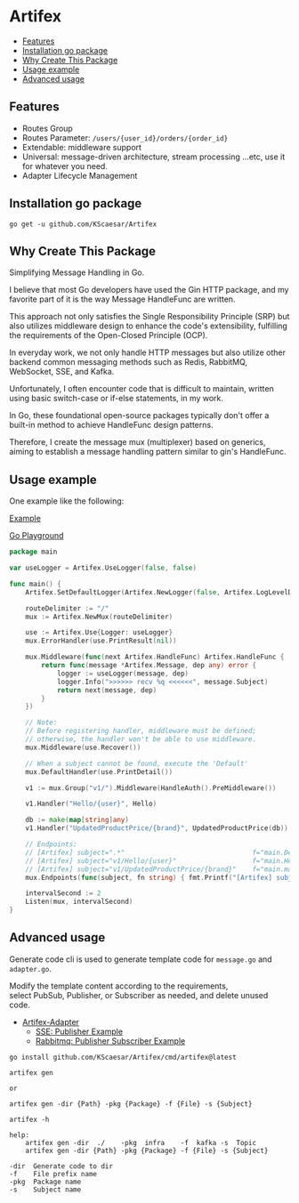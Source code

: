 # Artifex

- [Features](#Features)
- [Installation go package](#installation-go-package)
- [Why Create This Package](#why-create-this-package)
- [Usage example](#usage-example)
- [Advanced usage](#advanced-usage)

## Features

- Routes Group
- Routes Parameter: `/users/{user_id}/orders/{order_id}`
- Extendable: middleware support
- Universal: message-driven architecture, stream processing ...etc, use it for whatever you need.
- Adapter Lifecycle Management


## Installation go package

```shell
go get -u github.com/KScaesar/Artifex
```

## Why Create This Package

Simplifying Message Handling in Go.

I believe that most Go developers have used the Gin HTTP package, and my favorite part of it is the way Message HandleFunc are written.

This approach not only satisfies the Single Responsibility Principle (SRP) but also utilizes middleware design to enhance the code's extensibility, fulfilling the requirements of the Open-Closed Principle (OCP).

In everyday work, we not only handle HTTP messages but also utilize other backend common messaging methods such as Redis, RabbitMQ, WebSocket, SSE, and Kafka.

Unfortunately, I often encounter code that is difficult to maintain, written using basic switch-case or if-else statements, in my work.

In Go, these foundational open-source packages typically don't offer a built-in method to achieve HandleFunc design patterns.

Therefore, I create the message mux (multiplexer) based on generics, aiming to establish a message handling pattern similar to gin's HandleFunc.

## Usage example

One example like the following:

[Example](./example/main.go)

[Go Playground
](https://go.dev/play/p/sfKJiA970Qe)

```go
package main

var useLogger = Artifex.UseLogger(false, false)

func main() {
	Artifex.SetDefaultLogger(Artifex.NewLogger(false, Artifex.LogLevelDebug))

	routeDelimiter := "/"
	mux := Artifex.NewMux(routeDelimiter)

	use := Artifex.Use{Logger: useLogger}
	mux.ErrorHandler(use.PrintResult(nil))

	mux.Middleware(func(next Artifex.HandleFunc) Artifex.HandleFunc {
		return func(message *Artifex.Message, dep any) error {
			logger := useLogger(message, dep)
			logger.Info(">>>>>> recv %q <<<<<<", message.Subject)
			return next(message, dep)
		}
	})

	// Note:
	// Before registering handler, middleware must be defined;
	// otherwise, the handler won't be able to use middleware.
	mux.Middleware(use.Recover())

	// When a subject cannot be found, execute the 'Default'
	mux.DefaultHandler(use.PrintDetail())

	v1 := mux.Group("v1/").Middleware(HandleAuth().PreMiddleware())

	v1.Handler("Hello/{user}", Hello)

	db := make(map[string]any)
	v1.Handler("UpdatedProductPrice/{brand}", UpdatedProductPrice(db))

	// Endpoints:
	// [Artifex] subject=".*"                                f="main.DefaultHandler"
	// [Artifex] subject="v1/Hello/{user}"                   f="main.Hello"
	// [Artifex] subject="v1/UpdatedProductPrice/{brand}"    f="main.main.UpdatedProductPrice.func5"
	mux.Endpoints(func(subject, fn string) { fmt.Printf("[Artifex] subject=%-35q f=%q\n", subject, fn) })

	intervalSecond := 2
	Listen(mux, intervalSecond)
}
```

## Advanced usage

Generate code cli is used to generate template code for `message.go` and `adapter.go`.

Modify the template content according to the requirements,  
select PubSub, Publisher, or Subscriber as needed, and delete unused code.

- [Artifex-Adapter](https://github.com/KScaesar/Artifex-Adapter?tab=readme-ov-file#artifex-adapter)
    - [SSE: Publisher Example](https://github.com/KScaesar/Artifex-Adapter?tab=readme-ov-file#sse)
    - [Rabbitmq: Publisher Subscriber Example](https://github.com/KScaesar/Artifex-Adapter?tab=readme-ov-file#rabbitmq)

```shell
go install github.com/KScaesar/Artifex/cmd/artifex@latest
```

```
artifex gen

or

artifex gen -dir {Path} -pkg {Package} -f {File} -s {Subject}
```

```
artifex -h

help: 
    artifex gen -dir  ./    -pkg  infra    -f  kafka -s  Topic
    artifex gen -dir {Path} -pkg {Package} -f {File} -s {Subject}

-dir  Generate code to dir
-f    File prefix name
-pkg  Package name
-s    Subject name
```
